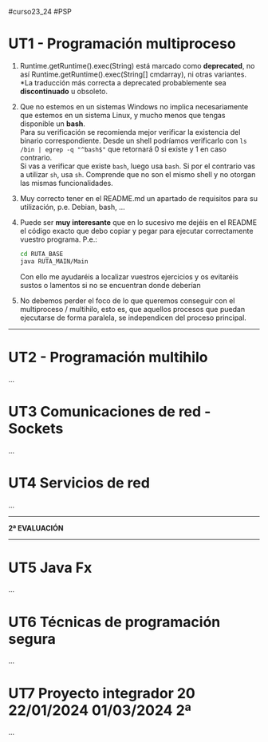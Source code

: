   #curso23_24 #PSP


# UT1 - Programación multiproceso 

1. Runtime.getRuntime().exec(String) está marcado como **deprecated**, no así Runtime.getRuntime().exec(String[] cmdarray), ni otras variantes. \
  *La traducción más correcta a deprecated probablemente sea **discontinuado** u obsoleto.

2. Que no estemos en un sistemas Windows no implica necesariamente que estemos en un sistema Linux, y mucho menos que tengas disponible un **bash**. \
   Para su verificación se recomienda mejor verificar la existencia del binario correspondiente. Desde un shell podríamos verificarlo con `ls /bin | egrep -q "^bash$"` que retornará 0 si existe y 1 en caso contrario. \
   Si vas a verificar que existe `bash`, luego usa `bash`. Si por el contrario vas a utilizar `sh`, usa `sh`. Comprende que no son el mismo shell y no otorgan las mismas funcionalidades.

3. Muy correcto tener en el README.md un apartado de requisitos para su utilización, p.e. Debian, bash, ...
  
4. Puede ser **muy interesante** que en lo sucesivo me dejéis en el README el código exacto que debo copiar y pegar para ejecutar correctamente vuestro programa. P.e.:
   ```bash
   cd RUTA_BASE
   java RUTA_MAIN/Main
   ```

   Con ello me ayudaréis a localizar vuestros ejercicios y os evitaréis sustos o lamentos si no se encuentran donde deberían 

5. No debemos perder el foco de lo que queremos conseguir con el multiproceso / multihilo, esto es, que aquellos procesos que puedan ejecutarse de forma paralela, se independicen del proceso principal.


---
# UT2 - Programación multihilo 
...


# UT3 Comunicaciones de red - Sockets 
...


# UT4 Servicios de red 
...


---
**2ª EVALUACIÓN**

---
# UT5 Java Fx 
...


# UT6 Técnicas de programación segura
...


# UT7 Proyecto integrador 20 22/01/2024 01/03/2024 2ª
...